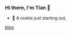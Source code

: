 ### Hi there, I'm Tian 👋

- :baby_chick: A rookie just starting out,

[blog](https://ting-xin.github.io/notebook/)
